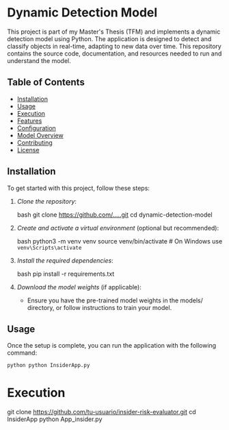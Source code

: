 # Dynamic Detection Model

This project is part of my Master's Thesis (TFM) and implements a dynamic detection model using Python. The application is designed to detect and classify objects in real-time, adapting to new data over time. This repository contains the source code, documentation, and resources needed to run and understand the model.

## Table of Contents

- [Installation](#installation)
- [Usage](#usage)
- [Execution](#execution)
- [Features](#features)
- [Configuration](#configuration)
- [Model Overview](#model-overview)
- [Contributing](#contributing)
- [License](#license)

## Installation

To get started with this project, follow these steps:

1. *Clone the repository*:

    bash
    git clone https://github.com/.....git
    cd dynamic-detection-model
    

2. *Create and activate a virtual environment* (optional but recommended):

    bash
    python3 -m venv venv
    source venv/bin/activate  # On Windows use `venv\Scripts\activate`
    

3. *Install the required dependencies*:

    bash
    pip install -r requirements.txt
    

4. *Download the model weights* (if applicable):

    - Ensure you have the pre-trained model weights in the models/ directory, or follow instructions to train your model.


## Usage


Once the setup is complete, you can run the application with the following command:

```bash
python python InsiderApp.py
```

# Execution
git clone https://github.com/tu-usuario/insider-risk-evaluator.git
cd InsiderApp
python App_insider.py




